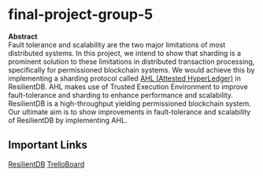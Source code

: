 # final-project-group-5

<strong>Abstract</strong>\
Fault tolerance and scalability are the two major limitations of most distributed systems. In this project, we intend to show that sharding is a prominent solution to these limitations in distributed transaction processing, specifically for permissioned blockchain systems. We would achieve this by implementing a sharding protocol called [AHL (Attested HyperLedger)](https://dl.acm.org/doi/abs/10.1145/3299869.3319889?casa_token=9ZfvUyM5MDYAAAAA:9diBDnkjtQ7M2EjV-ObwPtnTqZnJtyiuXWyUlbMK6hiDSgMkn4i48wOS9yUjfTNr4cTRPO4090s) in ResilientDB. AHL makes use of Trusted Execution Environment to improve fault-tolerance and sharding to enhance performance and scalability. ResilientDB is a high-throughput yielding permissioned blockchain system. Our ultimate aim is to show improvements in fault-tolerance and scalability of ResilientDB by implementing AHL.

## Important Links

[ResilientDB](https://resilientdb.com/)
[TrelloBoard](https://trello.com/b/jXv54U3m/ecs-251-project)